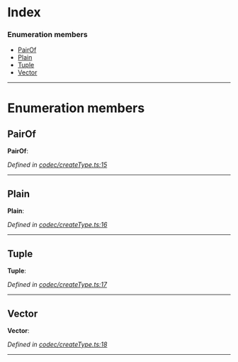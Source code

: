

# Index

### Enumeration members

* [PairOf](_codec_createtype_.typedefinfo.md#pairof)
* [Plain](_codec_createtype_.typedefinfo.md#plain)
* [Tuple](_codec_createtype_.typedefinfo.md#tuple)
* [Vector](_codec_createtype_.typedefinfo.md#vector)

---

# Enumeration members

<a id="pairof"></a>

##  PairOf

**PairOf**: 

*Defined in [codec/createType.ts:15](https://github.com/polkadot-js/api/blob/4997d8f/packages/types/src/codec/createType.ts#L15)*

___
<a id="plain"></a>

##  Plain

**Plain**: 

*Defined in [codec/createType.ts:16](https://github.com/polkadot-js/api/blob/4997d8f/packages/types/src/codec/createType.ts#L16)*

___
<a id="tuple"></a>

##  Tuple

**Tuple**: 

*Defined in [codec/createType.ts:17](https://github.com/polkadot-js/api/blob/4997d8f/packages/types/src/codec/createType.ts#L17)*

___
<a id="vector"></a>

##  Vector

**Vector**: 

*Defined in [codec/createType.ts:18](https://github.com/polkadot-js/api/blob/4997d8f/packages/types/src/codec/createType.ts#L18)*

___


